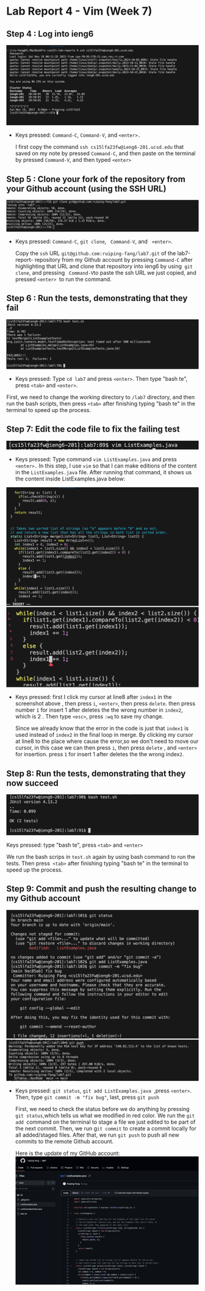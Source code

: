 # Lab Report 4 - Vim (Week 7)

## Step 4 : Log into ieng6

![unit test output](./Step4.png)

- Keys pressed: `Command-C`, `Command-V`, and `<enter>.`

  I first copy the command `ssh cs15lfa23fw@ieng6-201.ucsd.edu` that saved on my note by pressed `Command-C`, and then paste on the terminal by pressed `Command-V`, and then typed `<enter>`

## Step 5 : Clone your fork of the repository from your Github account (using the SSH URL)

![unit test output](./part5-gitclone.png)

- Keys pressed: `Command-C`, `git clone`, ` Command-V`, and ` <enter>`.

  Copy the `ssh` URL `git@github.com:ruiping-fang/lab7.git` of the lab7-report- repository from my Github account by pressing `Command-C` after highlighting that URL and clone that repository into ieng6 by using` git clone`, and pressing ` Command-V`to paste the ssh URL we just copied, and pressed `<enter> `to run the command.

## Step 6 : Run the tests, demonstrating that they fail

![unit test output](./part6-1.png)

- Keys pressed: Type `cd lab7` and press `<enter>`. Then type "bash te", press `<tab>` and `<enter>`.

First, we need to change the working directory to `/lab7` directory, and then run the bash scripts, then press `<tab>` after finishing typing "bash te" in the terminal to speed up the process.

## Step 7: Edit the code file to fix the failing test

![unit test output](./part7_vim.png)

- Keys pressed: Type command `vim ListExamples.java` and press `<enter>.`
  In this step, I use `vim` so that I can make editions of the content in the `ListExamples.java` file. After running that command, it shows us the content inside ListExamples.java below:

![unit test output](./part7_code.png)
![unit test output](./cursor.png)

- Keys pressed: first I click my cursor at line8 after `index1` in the screenshot above , then press `i`, `<enter>`, then press `delete`. then press number `1` for insert 1 after deletes the the wrong number in `index2`, which is 2 . Then type `<esc>`, press `:wq` to save my change.

  Since we already know that the error in the code is just that `index1` is used instead of `index2` in the final loop in merge. By clicking my cursor at line8 to the place where cause the error,so we don't need to move our cursor, in this case we can then press `i`, then press `delete` , and `<enter> ` for insertion. press `1` for insert 1 after deletes the the wrong index`2`.

## Step 8: Run the tests, demonstrating that they now succeed

![unit test output](./fixed.png)

Keys pressed: type "bash te", press `<tab>` and `<enter>`

We run the bash scrips in `test.sh` again by using bash command to run the tests. Then press` <tab>` after finishing typing "bash te" in the terminal to speed up the process.

## Step 9: Commit and push the resulting change to my Github account

![unit test output](./part9.png)
![unit test output](./part9_push.png)

- Keys pressed: `git status`, `git add ListExamples.java `,press `<enter>`. Then, type `git commit -m "fix bug"`, last, press `git push`

  First, we need to check the status before we do anything by pressing `git status`,which tells us what we modified in red color.
  We run the `git add `command on the terminal to stage a file we just edited to be part of the next commit. Then, we run g`it commit` to create a commit locally for all added/staged files. After that, we run `git push` to push all new commits to the remote Github account.

  Here is the update of my GitHub account:
  ![unit test output](./afterpush.png)
